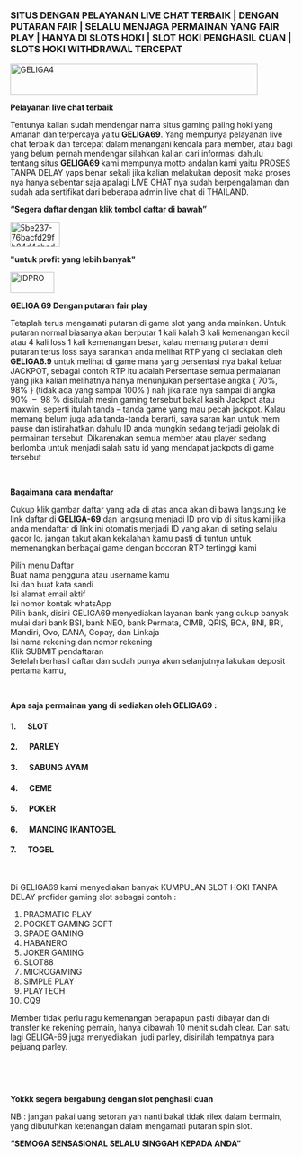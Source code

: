 <h3><strong>SITUS DENGAN PELAYANAN LIVE CHAT TERBAIK | DENGAN PUTARAN FAIR | SELALU MENJAGA PERMAINAN YANG FAIR PLAY | HANYA DI SLOTS HOKI | SLOT HOKI PENGHASIL CUAN | SLOTS HOKI WITHDRAWAL TERCEPAT</strong></h3>
<p><img class="" src="https://i.ibb.co/9VQ2Ctk/GELIGA4.gif" alt="GELIGA4" width="440" height="55" /></p>
<p><strong>Pelayanan live chat terbaik</strong></p>
<p>Tentunya kalian sudah mendengar nama situs gaming paling hoki yang Amanah dan terpercaya yaitu <strong>GELIGA69</strong>. Yang mempunya pelayanan live chat terbaik dan tercepat dalam menangani kendala para member, atau bagi yang belum pernah mendengar silahkan kalian cari informasi dahulu tentang situs <strong>GELIGA69 </strong>kami mempunya motto andalan kami yaitu PROSES TANPA DELAY yaps benar sekali jika kalian melakukan deposit maka proses nya hanya sebentar saja apalagi LIVE CHAT nya sudah berpengalaman dan sudah ada sertifikat dari beberapa admin live chat di THAILAND.</p>
<p><strong>“Segera daftar dengan klik tombol daftar di bawah”</strong></p>
<p><a href="http://tinyurl.com/BocahTuaBangka"><img class="" src="https://i.ibb.co/XDjCFZF/5be237-76bacfd29fb84d4ebad785e8914ea6c9-mv2.gif" alt="5be237-76bacfd29fb84d4ebad785e8914ea6c9-mv2" width="88" height="44" /></a></p>
<p><strong>"untuk profit yang lebih banyak"</strong></p>
<p><a href="http://tinyurl.com/BocahTuaBangka"><img class="" src="https://i.ibb.co/vd6f9Rx/IDPRO.gif" alt="IDPRO" width="78" height="37" /></a></p>
<p><strong>GELIGA 69 Dengan putaran fair play</strong></p>
<p>Tetaplah terus mengamati putaran di game slot yang anda mainkan. Untuk putaran normal biasanya akan berputar 1 kali kalah 3 kali kemenangan kecil atau 4 kali loss 1 kali kemenangan besar, kalau memang putaran demi putaran terus loss saya sarankan anda melihat RTP yang di sediakan oleh <strong>GELIGA6.9</strong> untuk melihat di game mana yang persentasi nya bakal keluar JACKPOT, sebagai contoh RTP itu adalah Persentase semua permaianan yang jika kalian melihatnya hanya menunjukan persentase angka { 70%, 98% } (tidak ada yang sampai 100% ) nah jika rate nya sampai di angka 90%  –  98 % disitulah mesin gaming tersebut bakal kasih Jackpot atau maxwin, seperti itulah tanda – tanda game yang mau pecah jackpot. Kalau memang belum juga ada tanda-tanda berarti, saya saran kan untuk mem pause dan istirahatkan dahulu ID anda mungkin sedang terjadi gejolak di permainan tersebut. Dikarenakan semua member atau player sedang berlomba untuk menjadi salah satu id yang mendapat jackpots di game tersebut</p>
<p><strong> </strong></p>
<p><strong>Bagaimana cara mendaftar</strong></p>
<p>Cukup klik gambar daftar yang ada di atas anda akan di bawa langsung ke link daftar di <strong>GELIGA-69</strong> dan langsung menjadi ID pro vip di situs kami jika anda mendaftar di link ini otomatis menjadi ID yang akan di seting selalu gacor lo. jangan takut akan kekalahan kamu pasti di tuntun untuk memenangkan berbagai game dengan bocoran RTP tertinggi kami</p>
<p>Pilih menu Daftar<br />Buat nama pengguna atau username kamu<br />Isi dan buat kata sandi<br />Isi alamat email aktif<br />Isi nomor kontak whatsApp<br />Pilih bank, disini GELIGA69 menyediakan layanan bank yang cukup banyak mulai dari bank BSI, bank NEO, bank Permata, CIMB, QRIS, BCA, BNI, BRI, Mandiri, Ovo, DANA, Gopay, dan Linkaja<br />Isi nama rekening dan nomor rekening<br />Klik SUBMIT pendaftaran<br />Setelah berhasil daftar dan sudah punya akun selanjutnya lakukan deposit pertama kamu,</p>
<p>&nbsp;</p>
<p><strong>Apa saja permainan yang di sediakan oleh GELIGA69 :</strong></p>
<h4>1.      <strong>SLOT</strong></h4>
<h4>2.      <strong>PARLEY</strong></h4>
<h4>3.      <strong>SABUNG AYAM</strong></h4>
<h4>4.      <strong>CEME</strong></h4>
<h4>5.      <strong>POKER</strong></h4>
<h4>6.      <strong>MANCING IKANTOGEL</strong></h4>
<h4>7.      <strong>TOGEL</strong></h4>
<p>&nbsp;</p>
<p>Di GELIGA69 kami menyediakan banyak KUMPULAN SLOT HOKI TANPA DELAY profider gaming slot sebagai contoh :</p>
<ol>
<li>PRAGMATIC PLAY</li>
<li>POCKET GAMING SOFT</li>
<li>SPADE GAMING</li>
<li>HABANERO</li>
<li>JOKER GAMING</li>
<li>SLOT88</li>
<li>MICROGAMING</li>
<li>SIMPLE PLAY</li>
<li>PLAYTECH</li>
<li>CQ9</li>
</ol>
<p>Member tidak perlu ragu kemenangan berapapun pasti dibayar dan di transfer ke rekening pemain, hanya dibawah 10 menit sudah clear. Dan satu lagi GELIGA-69 juga menyediakan  judi parley, disinilah tempatnya para pejuang parley.</p>
<p>&nbsp;</p>
<p><strong> </strong></p>
<p><strong>Yokkk segera bergabung dengan slot penghasil cuan </strong></p>
<p>NB : jangan pakai uang setoran yah nanti bakal tidak rilex dalam bermain, yang dibutuhkan ketenangan dalam mengamati putaran spin slot.</p>
<p><strong>“SEMOGA SENSASIONAL SELALU SINGGAH KEPADA ANDA”
